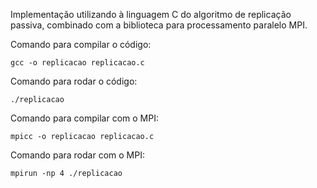 Implementação utilizando à linguagem C do algoritmo de replicação passiva, combinado com a biblioteca para processamento paralelo MPI.

Comando para compilar o código:

```
gcc -o replicacao replicacao.c
```

Comando para rodar o código:

```
./replicacao
```

Comando para compilar com o MPI:

```
mpicc -o replicacao replicacao.c
```

Comando para rodar com o MPI:

```
mpirun -np 4 ./replicacao
```